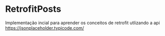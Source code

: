 # RetrofitPosts
Implementação incial para aprender os conceitos de retrofit utlizando a api https://jsonplaceholder.typicode.com/
